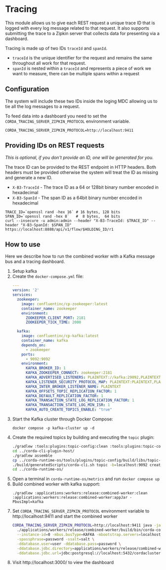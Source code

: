 # Tracing

This module allows us to give each REST request a unique trace ID that is logged with every log message related to that request.
It also supports submitting the trace to a Zipkin server that collects data for presenting via a dashboard.

Tracing is made up of two IDs `traceId` and `spanId`.
- `traceId` is the unique identifier for the request and remains the same throughout all work for that request.
- `spanId` is nested within a `traceId` and represents a piece of work we want to measure, there can be multiple spans within a request

## Configuration

The system will include these two IDs inside the loging MDC allowing us to tie all the log messages to a request.

To feed data into a dashboard you need to set the `CORDA_TRACING_SERVER_ZIPKIN_PROTOCOL` environment variable.

```shell
CORDA_TRACING_SERVER_ZIPKIN_PROTOCOL=http://localhost:9411
```

## Providing IDs on REST requests
 
_This is optional, if you don't provide an ID, one will be generated for you._

The trace ID can be provided to the REST endpoint in HTTP headers.
Both headers must be provided otherwise the system will treat the ID as missing and generate a new ID.

- `X-B3-TraceId` - The trace ID as a 64 or 128bit binary number encoded in hexadecimal
- `X-B3-SpanId` - The span ID as a 64bit binary number encoded in hexadecimal

```shell
TRACE_ID=`openssl rand -hex 16` # 16 bytes, 128 bits
SPAN_ID=`openssl rand -hex 8`   #  8 bytes,  64 bits
curl --insecure -u admin:admin --header "X-B3-TraceId: $TRACE_ID" --header "X-B3-SpanId: $SPAN_ID"  https://localhost:8888/api/v1/flow/$HOLDING_ID/r1
```

## How to use

Here we describe how to run the combined worker with a Kafka message bus and a tracing dashboard.

1. Setup kafka
2. Create the `docker-compose.yml` file:
    ```yml
    ---
    version: '2'
    services:
      zookeeper:
        image: confluentinc/cp-zookeeper:latest
        container_name: zookeeper
        environment:
          ZOOKEEPER_CLIENT_PORT: 2181
          ZOOKEEPER_TICK_TIME: 2000
    
      kafka:
        image: confluentinc/cp-kafka:latest
        container_name: kafka
        depends_on:
          - zookeeper
        ports:
          - 9092:9092
        environment:
          KAFKA_BROKER_ID: 1
          KAFKA_ZOOKEEPER_CONNECT: zookeeper:2181
          KAFKA_ADVERTISED_LISTENERS: PLAINTEXT://kafka:29092,PLAINTEXT_HOST://localhost:9092
          KAFKA_LISTENER_SECURITY_PROTOCOL_MAP: PLAINTEXT:PLAINTEXT,PLAINTEXT_HOST:PLAINTEXT
          KAFKA_INTER_BROKER_LISTENER_NAME: PLAINTEXT
          KAFKA_OFFSETS_TOPIC_REPLICATION_FACTOR: 1
          KAFKA_DEFAULT_REPLICATION_FACTOR: 1
          KAFKA_TRANSACTION_STATE_LOG_REPLICATION_FACTOR: 1
          KAFKA_TRANSACTION_STATE_LOG_MIN_ISR: 1
          KAFKA_AUTO_CREATE_TOPICS_ENABLE: "true"
    ```
3. Start the Kafka cluster through Docker Compose:
    ```shell
    docker compose -p kafka-cluster up -d
    ```
4. Create the required topics by building and executing the `topic` plugin:
    ```bash
    ./gradlew :tools:plugins:topic-config:clean :tools:plugins:topic-config:cliPluginTask
    cd ../corda-cli-plugin-host/
    ./gradlew assemble
    cp ../corda-runtime-os/tools/plugins/topic-config/build/libs/topic-config-cli-plugin-*.jar ./build/plugins/
    ./build/generatedScripts/corda-cli.sh topic -b=localhost:9092 create connect
    cd ../corda-runtime-os/
    ```
5. Open a terminal in `corda-runtime-os/metrics` and run `docker compose up`
6. Build combined worker with kafka support:
    ```shell
    ./gradlew :applications:workers:release:combined-worker:clean :applications:workers:release:combined-worker:appJar -PbusImpl=kafka
    ```
7. Set `CORDA_TRACING_SERVER_ZIPKIN_PROTOCOL` environment variable to http://localhost:9411 and start the combined worker 
    ```bash
    CORDA_TRACING_SERVER_ZIPKIN_PROTOCOL=http://localhost:9411 java -jar -Dco.paralleluniverse.fibers.verifyInstrumentation=true \
      ./applications/workers/release/combined-worker/build/bin/corda-combined-worker-*.jar \
      --instance-id=0 -mbus.busType=KAFKA -mbootstrap.servers=localhost:9092 \
      -spassphrase=password -ssalt=salt \
      -ddatabase.user=user -ddatabase.pass=password \
      -ddatabase.jdbc.directory=applications/workers/release/combined-worker/drivers \
      -ddatabase.jdbc.url=jdbc:postgresql://localhost:5432/cordacluster
    ```
8. Visit http://localhost:3000/ to view the dashboard
